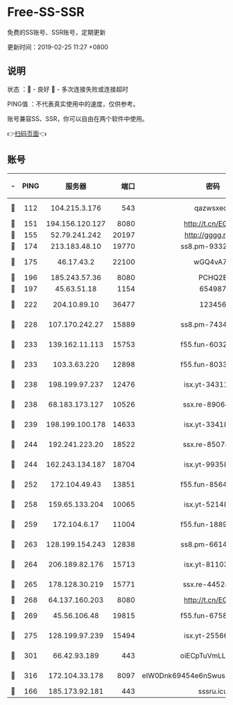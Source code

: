 # Free-SS-SSR

免费的SS账号、SSR账号，定期更新

更新时间：2019-02-25 11:27 +0800

## 说明

状态     ：🙂 - 良好 🙁 - 多次连接失败或连接超时

PING值   ：不代表真实使用中的速度，仅供参考。

账号兼容SS、SSR，你可以自由在两个软件中使用。

👉[扫码页面](https://liesauer.github.io/free-ss-ssr.github.io/)👈

## 账号

|-|PING|服务器|端口|密码|加密方式|区域|
|:----:|:----:|:-----:|-----:|:----:|:----:|:----:|
|🙂|112|104.215.3.176|543|qazwsxedc|aes-256-gcm|JP|
|🙂|151|194.156.120.127|8080|http://t.cn/EGJIyrl|rc4-md5|RU|
|🙂|155|52.79.241.242|20197|http://gggg.rocks|chacha20|KR|
|🙂|174|213.183.48.10|19770|ss8.pm-93323963|rc4-md5|RU|
|🙂|175|46.17.43.2|22100|wGQ4vA7D|aes-256-gcm|RU|
|🙂|196|185.243.57.36|8080|PCHQ2E|rc4-md5|US|
|🙂|197|45.63.51.18|1154|654987|chacha20|US|
|🙂|222|204.10.89.10|36477|123456|aes-256-cfb|US|
|🙂|228|107.170.242.27|15889|ss8.pm-74341344|aes-256-cfb|US|
|🙂|233|139.162.11.113|15753|f55.fun-60326778|aes-256-cfb|SG|
|🙂|233|103.3.63.220|12898|f55.fun-80336552|aes-256-cfb|SG|
|🙂|238|198.199.97.237|12476|isx.yt-34311364|aes-256-cfb|US|
|🙂|238|68.183.173.127|10526|ssx.re-89064823|aes-256-cfb|US|
|🙂|239|198.199.100.178|14633|isx.yt-33418076|aes-256-cfb|US|
|🙂|244|192.241.223.20|18522|ssx.re-85078137|aes-256-cfb|US|
|🙂|244|162.243.134.187|18704|isx.yt-99358628|aes-256-cfb|US|
|🙂|252|172.104.49.43|13851|f55.fun-85640290|aes-256-cfb|SG|
|🙂|258|159.65.133.204|10065|isx.yt-52148162|aes-256-cfb|SG|
|🙂|259|172.104.6.17|11004|f55.fun-18893031|aes-256-cfb|US|
|🙂|263|128.199.154.243|12838|ss8.pm-66149074|aes-256-cfb|SG|
|🙂|264|206.189.82.176|15713|isx.yt-81103224|aes-256-cfb|SG|
|🙂|265|178.128.30.219|15771|ssx.re-44524378|aes-256-cfb|SG|
|🙂|268|64.137.160.203|8080|http://t.cn/EGJIyrl|rc4-md5|CA|
|🙂|269|45.56.106.48|19815|f55.fun-67580626|aes-256-cfb|US|
|🙂|275|128.199.97.239|15494|isx.yt-25566417|aes-256-cfb|SG|
|🙂|301|66.42.93.189|443|oiECpTuVmLLxk4Ts|aes-256-cfb|US|
|🙂|316|172.104.33.178|8097|eIW0Dnk69454e6nSwuspv9DmS201tQ0D|aes-256-cfb|SG|
|🙂|166|185.173.92.181|443|sssru.icu|rc4-md5|RU|
